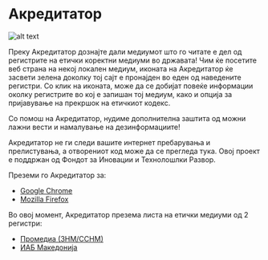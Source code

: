 # Акредитатор
![alt text](https://i.imgur.com/Kw1bey6.png "Акредитатор")

Преку Акредитатор дознајте дали медиумот што го читате е дел од регистрите на етички коректни медиуми во државата! Чим ќе посетите веб страна на некој локален медиум, иконата на Акредитатор ќе засвети зелена доколку тој сајт е пронајден во еден од наведените регистри. Со клик на иконата, може да се добијат повеќе информации околку регистрите во кој е запишан тој медиум, како и опција за пријавување на прекршок на етичкиот кодекс.

Со помош на Акредитатор, нудиме дополнителна заштита од можни лажни вести и намалување на дезинформациите!

Акредитатор не ги следи вашите интернет пребарувања и прелистувања, а отворениот код може да се прегледа тука. Овој проект е поддржан од Фондот за Иновации и Технолошлки Развор.

Преземи го Акредитатор за:
- [Google Chrome](https://chrome.google.com/webstore/detail/%D0%B0%D0%BA%D1%80%D0%B5%D0%B4%D0%B8%D1%82%D0%B0%D1%82%D0%BE%D1%80/ejfikolmiijbpgchlhlickmgoogmhfbo)
- [Mozilla Firefox](https://addons.mozilla.org/en-US/firefox/addon/akreditator/)

Во овој момент, Акредитатор презема листа на етички медиуми од 2 регистри:
- [Промедиа (ЗНМ/ССНМ)](https://promedia.mk/main)
- [ИАБ Македонија](https://www.iab.mk/etichki-kodeks/)

